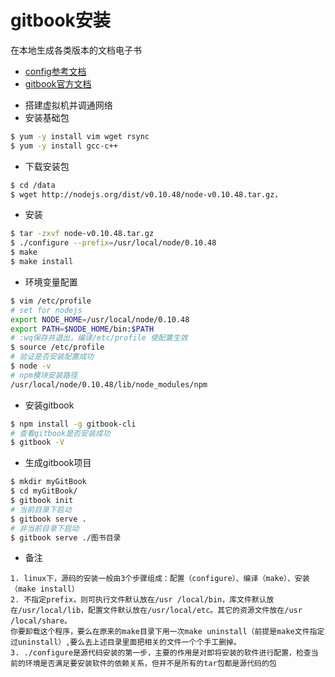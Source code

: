 # gitbook安装

在本地生成各类版本的文档电子书

* [config参考文档](http://blog.csdn.net/guomutian911/article/details/45744885)
* [gitbook官方文档](https://toolchain.gitbook.com)

- 搭建虚拟机并调通网络
- 安装基础包
```sh
$ yum -y install vim wget rsync
$ yum -y install gcc-c++
```

- 下载安装包
```sh
$ cd /data
$ wget http://nodejs.org/dist/v0.10.48/node-v0.10.48.tar.gz，
```

- 安装
```sh
$ tar -zxvf node-v0.10.48.tar.gz
$ ./configure --prefix=/usr/local/node/0.10.48
$ make
$ make install
```

- 环境变量配置
```sh
$ vim /etc/profile
# set for nodejs
export NODE_HOME=/usr/local/node/0.10.48
export PATH=$NODE_HOME/bin:$PATH
# :wq保存并退出，编译/etc/profile 使配置生效
$ source /etc/profile
# 验证是否安装配置成功
$ node -v
# npm模块安装路径
/usr/local/node/0.10.48/lib/node_modules/npm
```

- 安装gitbook
```sh
$ npm install -g gitbook-cli
# 查看gitbook是否安装成功
$ gitbook -V
```

- 生成gitbook项目
```sh
$ mkdir myGitBook
$ cd myGitBook/
$ gitbook init
# 当前目录下启动
$ gitbook serve .
# 非当前目录下启动
$ gitbook serve ./图书目录
```

- 备注
```
1. linux下，源码的安装一般由3个步骤组成：配置（configure）、编译（make）、安装（make install）
2. 不指定prefix，则可执行文件默认放在/usr /local/bin，库文件默认放在/usr/local/lib，配置文件默认放在/usr/local/etc。其它的资源文件放在/usr /local/share。
你要卸载这个程序，要么在原来的make目录下用一次make uninstall（前提是make文件指定过uninstall）,要么去上述目录里面把相关的文件一个个手工删掉。
3. ./configure是源代码安装的第一步，主要的作用是对即将安装的软件进行配置，检查当前的环境是否满足要安装软件的依赖关系，但并不是所有的tar包都是源代码的包
```
